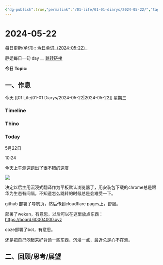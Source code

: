 ```yaml
---
{"dg-publish":true,"permalink":"/01-life/01-01-diarys/2024-05-22/","tags":["Diary"]}
---
```



# 2024-05-22
每日更新(单词)::
[今日单词（2024-05-22）](https://www.123pan.com/s/FckCjv-cjUUA.html)

静姐每日一句 day __
[跳转链接](https://www.123pan.com/FileView?fileId=5435933&shareKey=FckCjv-cjUUA&sharePwd=)

**今日 Topic:** 
## 一、作息
今天 [[01 Life/01-01 Diarys/2024-05-22\|2024-05-22]] 星期三

### Timeline

### Thino

### Today

5月22日

  

10:24

今天上午测速跑出了很不错的速度

![](https://pic.60004000.xyz/2024/05/c4bd150d86220e0e139e4af9b8dd0be0.jpg)

决定以后主用沉浸式翻译作为平板默认浏览器了，用安装包下载的chrome总是跟华为生态有间隔，不知道怎么跳转的时候总是会难受一下。

github 部署了导航页，然后传到cloudflare pages上，舒服。

部署了wekan，有意思，以后可以在这里放点东西：
	https://board.60004000.xyz

coze部署了bot，有意思。

还是把自己闷起来好背诵一些东西，沉浸一点，最近总是心不在焉。


## 二、回顾/思考/展望




